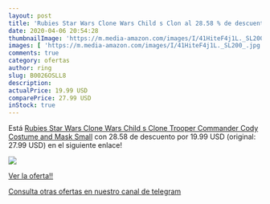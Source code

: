 ```yaml
---
layout: post
title: 'Rubies Star Wars Clone Wars Child s Clon al 28.58 % de descuento'
date: 2020-04-06 20:54:28
thumbnailImage: 'https://m.media-amazon.com/images/I/41HiteF4j1L._SL200_.jpg'
images: [ 'https://m.media-amazon.com/images/I/41HiteF4j1L._SL200_.jpg' ]
comments: true
category: ofertas
author: ring
slug: B0026OSLL8
description:
actualPrice: 19.99 USD
comparePrice: 27.99 USD
inStock: true
---
```


Está [Rubies Star Wars Clone Wars Child s Clone Trooper Commander Cody Costume and Mask  Small](https://www.amazon.com/dp/B0026OSLL8/?tag=redken08-20) con 28.58 de descuento por 19.99 USD (original: 27.99 USD) en el siguiente enlace!

[![](https://m.media-amazon.com/images/I/41HiteF4j1L._SL200_.jpg)](https://www.amazon.com/dp/B0026OSLL8/?tag=redken08-20)

[Ver la oferta!!](https://www.amazon.com/dp/B0026OSLL8/?tag=redken08-20)

[Consulta otras ofertas en nuestro canal de telegram](https://t.me/s/ofertas25)
